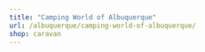 ```yaml
---
title: "Camping World of Albuquerque"
url: /albuquerque/camping-world-of-albuquerque/
shop: caravan
---
```

